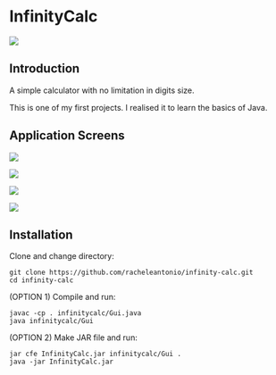 # InfinityCalc

![](https://raw.githubusercontent.com/racheleantonio/infinitycalc/master/res/images/icon.png)

## Introduction
A simple calculator with no limitation in digits size.

This is one of my first projects. I realised it to learn the basics of Java.

## Application Screens
![](https://raw.githubusercontent.com/racheleantonio/infinitycalc/master/screenshots/screenshot1.png)


![](https://raw.githubusercontent.com/racheleantonio/infinitycalc/master/screenshots/screenshot2.png)


![](https://raw.githubusercontent.com/racheleantonio/infinitycalc/master/screenshots/screenshot3.png)


![](https://raw.githubusercontent.com/racheleantonio/infinitycalc/master/screenshots/screenshot4.png)

## Installation
Clone and change directory:
```
git clone https://github.com/racheleantonio/infinity-calc.git
cd infinity-calc

```
(OPTION 1) Compile and run:
```
javac -cp . infinitycalc/Gui.java
java infinitycalc/Gui
```
(OPTION 2) Make JAR file and run:
```
jar cfe InfinityCalc.jar infinitycalc/Gui .
java -jar InfinityCalc.jar
```
